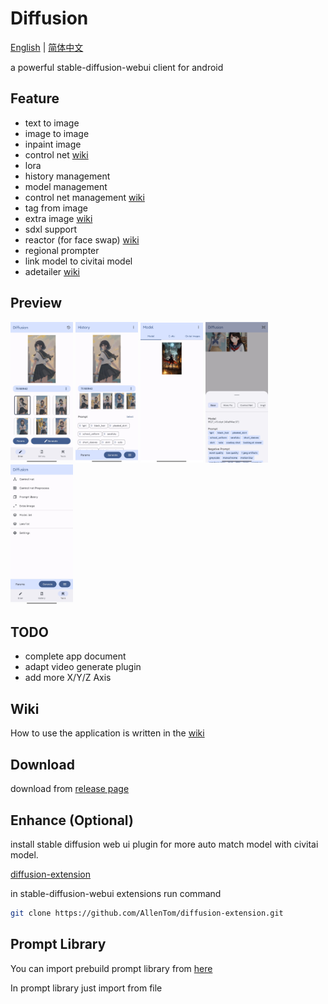 # Diffusion
[English](#) | [简体中文](./README_zh_cn.md)


a powerful stable-diffusion-webui client for android

## Feature
- text to image
- image to image
- inpaint image
- control net [wiki](https://github.com/AllenTom/diffusion-client/wiki/Extension-%E2%80%90-ControlNet)
- lora
- history management
- model management
- control net management [wiki](https://github.com/AllenTom/diffusion-client/wiki/Extension-%E2%80%90-ControlNet)
- tag from image
- extra image [wiki](https://github.com/AllenTom/diffusion-client/wiki/Extension-%E2%80%90-Hires-fix)
- sdxl support
- reactor (for face swap) [wiki](https://github.com/AllenTom/diffusion-client/wiki/Extension-%E2%80%90-Reactor)
- regional prompter
- link model to civitai model
- adetailer [wiki](https://github.com/AllenTom/diffusion-client/wiki/Extension-%E2%80%90-Adetailer)
## Preview
<p float="left">
  <img src="./assets/preview_draw.jpg" width="100" />
  <img src="./assets/preview_history.jpg" width="100" /> 
  <img src="./assets/preview_model.jpg" width="100" /> 
  <img src="./assets/preview_params.jpg" width="100" /> 
  <img src="./assets/preview_tools.jpg" width="100" /> 
</p>

## TODO
- complete app document
- adapt video generate plugin
- add more X/Y/Z Axis

## Wiki
How to use the application is written in the [wiki](https://github.com/AllenTom/diffusion-client/wiki)

## Download
download from [release page](https://github.com/AllenTom/diffusion-client/releases)

## Enhance (Optional)
install stable diffusion web ui plugin for more auto match model with civitai model.

[diffusion-extension](https://github.com/AllenTom/diffusion-extension.git)

in stable-diffusion-webui extensions run command

```bash
git clone https://github.com/AllenTom/diffusion-extension.git
```

## Prompt Library
You can import prebuild prompt library from [here](https://github.com/AllenTom/diffusion-client/releases/tag/0.0.2)

In prompt library just import from file

